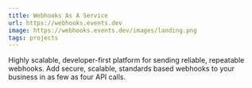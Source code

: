 ```yaml
---
title: Webhooks As A Service
url: https://webhooks.events.dev
image: https://webhooks.events.dev/images/landing.png
tags: projects
---
```


Highly scalable, developer-first platform for sending reliable, repeatable webhooks. Add secure, scalable, standards based webhooks to your business in as few as four API calls.
